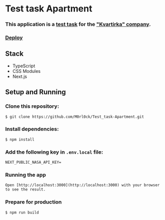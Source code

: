 # Test task Apartment

### This application is a [test task](https://docs.google.com/document/d/1bSC3hgaYe69FJFKKNFHKokJ2Rs0bxkYQ9ixnBS8xn-M/edit#heading=h.zhvqi4h9zsj2) for the ["Kvartirka" company](https://kvartirka.com/).

### [Deploy](https://test-task-apartment.vercel.app/)

## Stack

- TypeScript
- CSS Modules
- Next.js

## Setup and Running

### Clone this repository:

`$ git clone https://github.com/M0rl0ck/Test_task-Apartment.git`

### Install dependencies:

`$ npm install`

### Add the following key in `.env.local` file:

`NEXT_PUBLIC_NASA_API_KEY=`

### Running the app

```$ npm run dev
Open [http://localhost:3000](http://localhost:3000) with your browser to see the result.
```

### Prepare for production

`$ npm run build`
